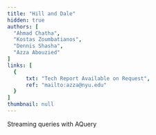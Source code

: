 ```yaml
---
title: "Hill and Dale"
hidden: true
authors: [
  "Ahmad Chatha", 
  "Kostas Zoumbatianos", 
  "Dennis Shasha", 
  "Azza Abouzied"
]
links: [
  {
      txt: "Tech Report Available on Request",
      ref: "mailto:azza@nyu.edu"
  }
]
thumbnail: null
---
```

Streaming queries with AQuery
